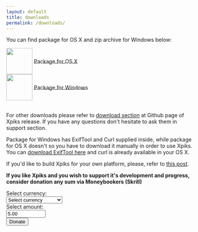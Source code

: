 ```yaml
---
layout: default
title: downloads
permalink: /downloads/
---
```


<article class="row">
<section class="small-12 large-8 columns page-content">

<p>
You can find package for OS X and zip archive for Windows below:
</p>
<div>
<a href="https://github.com/Ribtoks/xpiks/releases/download/v1.0-beta.1/xpiks-qt-v1.0-beta.1.dmg"><img src="{{site.url}}/images/os_x_installer.jpg" style="vertical-align: middle;width:70px;" /></a>
<a href="https://github.com/Ribtoks/xpiks/releases/download/v1.0-beta.1/xpiks-qt-v1.0-beta.1.dmg"><span style="vertical-align: middle;">Package for OS X</span></a>
</div>
<div>
<a href="https://github.com/Ribtoks/xpiks/releases/download/v1.0-beta.1/xpiks-qt-v1.0-beta.1.zip"><img src="{{site.url}}/images/windows_installer.jpg" style="vertical-align: middle;width:70px;" /></a>
<a href="https://github.com/Ribtoks/xpiks/releases/download/v1.0-beta.1/xpiks-qt-v1.0-beta.1.zip"><span style="vertical-align: middle;">Package for Windows</span></a>
</div>
<br />
<p>
For other downloads please refer to <a href="https://github.com/Ribtoks/xpiks/releases/tag/v1.0-beta.1">download section</a> at Github page of Xpiks release. If you have any questions don't hesitate to ask them in support section.
</p>
<p>
Package for Windows has ExifTool and Curl supplied inside, while package for OS X doesn't so you have to download it manually in order to use Xpiks. You can <a href="http://owl.phy.queensu.ca/%7Ephil/exiftool/">download ExifTool here</a> and curl is already available in your OS X.
</p>
<p>
If you'd like to build Xpiks for your own platform, please, refer to <a href="{{site.url}}/blog/2014/building-xpiks-alone">this post</a>.
</p>
<p>
<strong>If you like Xpiks and you wish to support it's development and progress, consider donation any sum via Moneybookers (Skrill)</strong>
</p>
<form action="https://www.moneybookers.com/app/payment.pl" method="post" target="_blank">
    <input type="hidden" name="pay_to_email" value="kushnirTV@gmail.com" />
    <input type="hidden" name="language" value="EN" />
    Select currency:
    <br />
    <select name="currency" size="1" style="width: 150px">
    <option />Select currency
    <option value="USD" />US dollar
    <option value="GBP" />GB pound
    <option value="EUR" />Euro
    <option value="JPY" />Yen
    <option value="CAD" />Canadian $
    <option value="AUD" />Australian $
    </select><br />
     Select amount:<br />
     <input type="text" name="amount" value="5.00" size="10" /><br />
    <input type="submit" value="Donate" />
    <input type="hidden" name="detail1_description" value="Donate to support Xpiks development" />
<input type="hidden" name="detail1_text" value="donate to support Xpiks development" />
    </form>
</section>
</article>